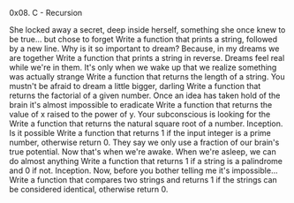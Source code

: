0x08. C - Recursion

She locked away a secret, deep inside herself, something she once knew to be true... but chose to forget Write a function that prints a string, followed by a new line.
Why is it so important to dream? Because, in my dreams we are together Write a function that prints a string in reverse.
Dreams feel real while we're in them. It's only when we wake up that we realize something was actually strange Write a function that returns the length of a string.
You mustn't be afraid to dream a little bigger, darling Write a function that returns the factorial of a given number.
Once an idea has taken hold of the brain it's almost impossible to eradicate Write a function that returns the value of x raised to the power of y.
Your subconscious is looking for the Write a function that returns the natural square root of a number.
Inception. Is it possible Write a function that returns 1 if the input integer is a prime number, otherwise return 0.
They say we only use a fraction of our brain's true potential. Now that's when we're awake. When we're asleep, we can do almost anything Write a function that returns 1 if a string is a palindrome and 0 if not.
Inception. Now, before you bother telling me it's impossible... Write a function that compares two strings and returns 1 if the strings can be considered identical, otherwise return 0.
